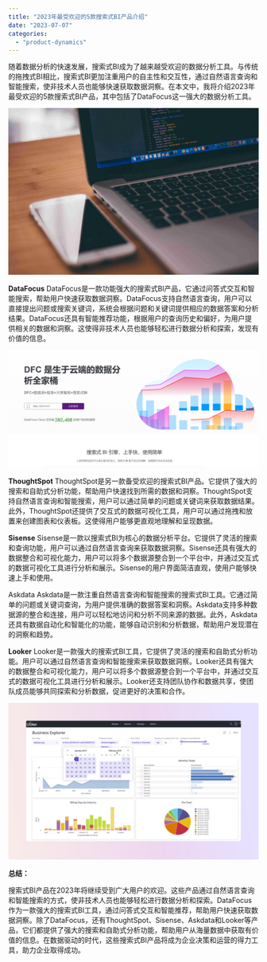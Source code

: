 ```yaml
---
title: "2023年最受欢迎的5款搜索式BI产品介绍"
date: "2023-07-07"
categories: 
  - "product-dynamics"
---
```


随着数据分析的快速发展，搜索式BI成为了越来越受欢迎的数据分析工具。与传统的拖拽式BI相比，搜索式BI更加注重用户的自主性和交互性，通过自然语言查询和智能搜索，使非技术人员也能够快速获取数据洞察。在本文中，我将介绍2023年最受欢迎的5款搜索式BI产品，其中包括了DataFocus这一强大的数据分析工具。

![](images/1642754332-2.jpg)

**DataFocus** DataFocus是一款功能强大的搜索式BI产品，它通过问答式交互和智能搜索，帮助用户快速获取数据洞察。DataFocus支持自然语言查询，用户可以直接提出问题或搜索关键词，系统会根据问题和关键词提供相应的数据答案和分析结果。DataFocus还具有智能推荐功能，根据用户的查询历史和偏好，为用户提供相关的数据和洞察。这使得非技术人员也能够轻松进行数据分析和探索，发现有价值的信息。

![](images/1686616238-%E5%BE%AE%E4%BF%A1%E6%88%AA%E5%9B%BE_20230512142316.png)

**ThoughtSpot** ThoughtSpot是另一款备受欢迎的搜索式BI产品。它提供了强大的搜索和自助式分析功能，帮助用户快速找到所需的数据和洞察。ThoughtSpot支持自然语言查询和智能搜索，用户可以通过简单的问题或关键词来获取数据结果。此外，ThoughtSpot还提供了交互式的数据可视化工具，用户可以通过拖拽和放置来创建图表和仪表板。这使得用户能够更直观地理解和呈现数据。

**Sisense** Sisense是一款以搜索式BI为核心的数据分析平台。它提供了灵活的搜索和查询功能，用户可以通过自然语言查询来获取数据洞察。Sisense还具有强大的数据整合和可视化能力，用户可以将多个数据源整合到一个平台中，并通过交互式的数据可视化工具进行分析和展示。Sisense的用户界面简洁直观，使用户能够快速上手和使用。

Askdata Askdata是一款注重自然语言查询和智能搜索的搜索式BI工具。它通过简单的问题或关键词查询，为用户提供准确的数据答案和洞察。Askdata支持多种数据源的整合和连接，用户可以轻松地访问和分析不同来源的数据。此外，Askdata还具有数据自动化和智能化的功能，能够自动识别和分析数据，帮助用户发现潜在的洞察和趋势。

**Looker** Looker是一款强大的搜索式BI工具，它提供了灵活的搜索和自助式分析功能。用户可以通过自然语言查询和智能搜索来获取数据洞察。Looker还具有强大的数据整合和可视化能力，用户可以将多个数据源整合到一个平台中，并通过交互式的数据可视化工具进行分析和展示。Looker还支持团队协作和数据共享，使团队成员能够共同探索和分析数据，促进更好的决策和合作。

![looker](images/1688692622-looker.jpeg)

**总结：**

搜索式BI产品在2023年将继续受到广大用户的欢迎。这些产品通过自然语言查询和智能搜索的方式，使非技术人员也能够轻松进行数据分析和探索。DataFocus作为一款强大的搜索式BI工具，通过问答式交互和智能推荐，帮助用户快速获取数据洞察。除了DataFocus，还有ThoughtSpot、Sisense、Askdata和Looker等产品，它们都提供了强大的搜索和自助式分析功能，帮助用户从海量数据中获取有价值的信息。在数据驱动的时代，这些搜索式BI产品将成为企业决策和运营的得力工具，助力企业取得成功。
